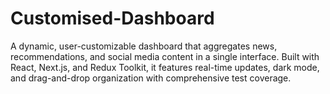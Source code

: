 # Customised-Dashboard
A dynamic, user-customizable dashboard that aggregates news, recommendations, and social media content in a single interface. Built with React, Next.js, and Redux Toolkit, it features real-time updates, dark mode, and drag-and-drop organization with comprehensive test coverage.  
